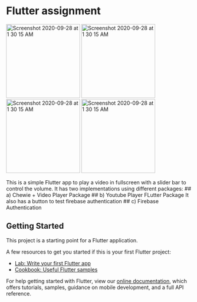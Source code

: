 # Flutter assignment
<p float="left">
<img width="200" alt="Screenshot 2020-09-28 at 1 30 15 AM" src="![WhatsApp Image 2020-11-12 at 7 21 07 PM (3)](https://user-images.githubusercontent.com/29782913/98948614-ac012400-251c-11eb-9c3a-701121af6937.jpeg)">
  
<img width="200" alt="Screenshot 2020-09-28 at 1 30 15 AM" src="![WhatsApp Image 2020-11-12 at 7 21 07 PM (1)](https://user-images.githubusercontent.com/29782913/98948599-a73c7000-251c-11eb-8359-402c6eab79f8.jpeg)">
<img width="200" alt="Screenshot 2020-09-28 at 1 30 15 AM" src="![WhatsApp Image 2020-11-12 at 7 21 07 PM (2)](https://user-images.githubusercontent.com/29782913/98948611-ab688d80-251c-11eb-8a30-6dda0a55aa07.jpeg)">
<img width="200" alt="Screenshot 2020-09-28 at 1 30 15 AM" src="![WhatsApp Image 2020-11-12 at 7 21 07 PM](https://user-images.githubusercontent.com/29782913/98948616-ac99ba80-251c-11eb-99a0-3995922f10ee.jpeg)">

</p>
This is a simple Flutter app to play a video in fullscreen with a slider bar to control the volume.
It has two implementations using different packages:
## a) Chewie + Video Player Package
## b) Youtube Player FLutter Package
It also has a button to test firebase authentication
## c) Firebase Authentication



## Getting Started

This project is a starting point for a Flutter application.

A few resources to get you started if this is your first Flutter project:

- [Lab: Write your first Flutter app](https://flutter.dev/docs/get-started/codelab)
- [Cookbook: Useful Flutter samples](https://flutter.dev/docs/cookbook)

For help getting started with Flutter, view our
[online documentation](https://flutter.dev/docs), which offers tutorials,
samples, guidance on mobile development, and a full API reference.
